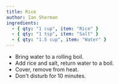 ```yaml
---
title: Rice
author: Ian Sherman
ingredients:
  - { qty: "1 cup", item: "Rice" }
  - { qty: "1 tsp", item: "Salt" }
  - { qty: "1.5 cup", item: "Water" }
---
```

- Bring water to a rolling boil.
- Add rice and salt, return water to a boil.
- Cover, remove from heat.
- Don't disturb for 10 minutes.
